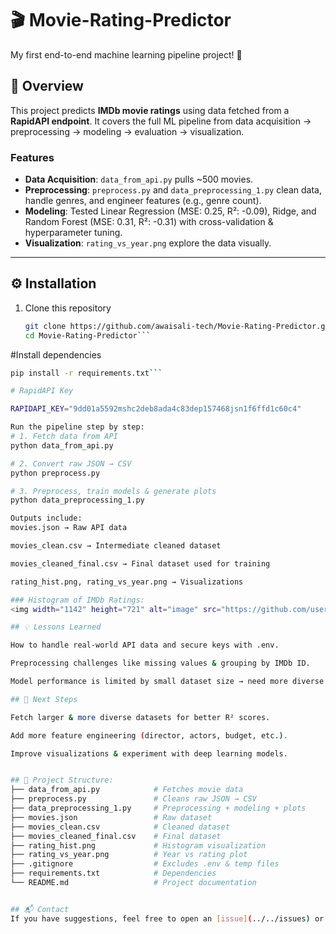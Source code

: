 # 🎬 Movie-Rating-Predictor  
My first end-to-end machine learning pipeline project! 🚀  

## 📌 Overview  
This project predicts **IMDb movie ratings** using data fetched from a **RapidAPI endpoint**. It covers the full ML pipeline from data acquisition → preprocessing → modeling → evaluation → visualization.  

### Features  
- **Data Acquisition**: `data_from_api.py` pulls ~500 movies.  
- **Preprocessing**: `preprocess.py` and `data_preprocessing_1.py` clean data, handle genres, and engineer features (e.g., genre count).  
- **Modeling**: Tested Linear Regression (MSE: 0.25, R²: -0.09), Ridge, and Random Forest (MSE: 0.31, R²: -0.31) with cross-validation & hyperparameter tuning.  
- **Visualization**: `rating_vs_year.png` explore the data visually.  

---

## ⚙️ Installation  

1. Clone this repository  
   ```bash
   git clone https://github.com/awaisali-tech/Movie-Rating-Predictor.git
   cd Movie-Rating-Predictor```

#Install dependencies
```bash
pip install -r requirements.txt```

# RapidAPI Key 

RAPIDAPI_KEY="9dd01a5592mshc2deb8ada4c83dep157468jsn1f6ffd1c60c4"

Run the pipeline step by step:
# 1. Fetch data from API
python data_from_api.py  

# 2. Convert raw JSON → CSV
python preprocess.py  

# 3. Preprocess, train models & generate plots
python data_preprocessing_1.py  

Outputs include:
movies.json → Raw API data

movies_clean.csv → Intermediate cleaned dataset

movies_cleaned_final.csv → Final dataset used for training

rating_hist.png, rating_vs_year.png → Visualizations

### Histogram of IMDb Ratings:
<img width="1142" height="721" alt="image" src="https://github.com/user-attachments/assets/36847399-e764-47d2-b13b-a689addd2f9a" />

## 💡 Lessons Learned

How to handle real-world API data and secure keys with .env.

Preprocessing challenges like missing values & grouping by IMDb ID.

Model performance is limited by small dataset size → need more diverse data.

## 🔮 Next Steps

Fetch larger & more diverse datasets for better R² scores.

Add more feature engineering (director, actors, budget, etc.).

Improve visualizations & experiment with deep learning models.


## 📂 Project Structure:
├── data_from_api.py            # Fetches movie data
├── preprocess.py               # Cleans raw JSON → CSV
├── data_preprocessing_1.py     # Preprocessing + modeling + plots
├── movies.json                 # Raw dataset
├── movies_clean.csv            # Cleaned dataset
├── movies_cleaned_final.csv    # Final dataset
├── rating_hist.png             # Histogram visualization
├── rating_vs_year.png          # Year vs rating plot
├── .gitignore                  # Excludes .env & temp files
├── requirements.txt            # Dependencies
└── README.md                   # Project documentation


## 📬 Contact  
If you have suggestions, feel free to open an [issue](../../issues) or reach out! 



